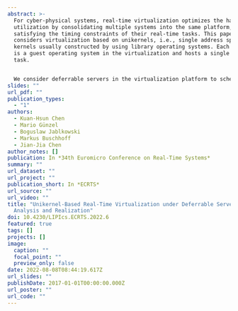 ```yaml
---
abstract: >-
  For cyber-physical systems, real-time virtualization optimizes the hardware
  utilization by consolidating multiple systems into the same platform, while
  satisfying the timing constraints of their real-time tasks. This paper
  considers virtualization based on unikernels, i.e., single address space
  kernels usually constructed by using library operating systems. Each unikernel
  is a guest operating system in the virtualization and hosts a single real-time
  task.


  We consider deferrable servers in the virtualization platform to schedule the unikernel-based guest operating systems and analyze the worst-case response time of a sporadic real-time task under such a virtualization architecture. Throughout synthesized tasksets, we empirically show that our analysis outperforms the restated analysis derived from the state-of-the-art, which is based on Real-Time Calculus. Furthermore, we provide insights on implementation-specific issues and offer evidence that the proposed scheduling architecture can be effectively implemented on top of the Xen hypervisor while incurring acceptable overhead.
slides: ""
url_pdf: ""
publication_types:
  - "1"
authors:
  - Kuan-Hsun Chen
  - Mario Günzel
  - Boguslaw Jablkowski
  - Markus Buschhoff
  - Jian-Jia Chen
author_notes: []
publication: In *34th Euromicro Conference on Real-Time Systems*
summary: ""
url_dataset: ""
url_project: ""
publication_short: In *ECRTS*
url_source: ""
url_video: ""
title: "Unikernel-Based Real-Time Virtualization under Deferrable Servers:
  Analysis and Realization"
doi: 10.4230/LIPIcs.ECRTS.2022.6
featured: true
tags: []
projects: []
image:
  caption: ""
  focal_point: ""
  preview_only: false
date: 2022-08-08T08:44:19.617Z
url_slides: ""
publishDate: 2017-01-01T00:00:00.000Z
url_poster: ""
url_code: ""
---
```

